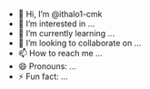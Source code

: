 - 👋 Hi, I’m @ithalo1-cmk
- 👀 I’m interested in ...
- 🌱 I’m currently learning ...
- 💞️ I’m looking to collaborate on ...
- 📫 How to reach me ...
- 😄 Pronouns: ...
- ⚡ Fun fact: ...

<!---
ithalo1-cmk/ithalo1-cmk is a ✨ special ✨ repository because its `README.md` (this file) appears on your GitHub profile.
You can click the Preview link to take a look at your changes.
--->
